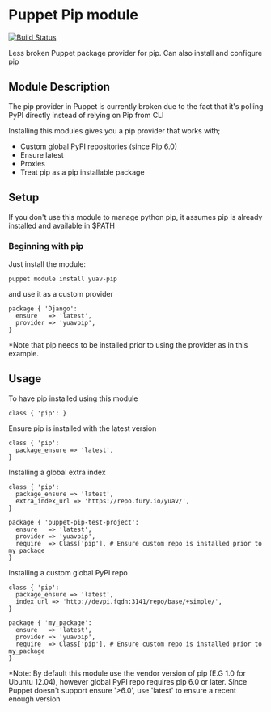 Puppet Pip module
=================

[![Build Status](https://travis-ci.org/Yuav/puppet-pip.svg)](https://travis-ci.org/yuav/puppet-pip)

Less broken Puppet package provider for pip. Can also install and configure pip

## Module Description

The pip provider in Puppet is currently broken due to the fact that it's polling PyPI directly instead of relying on Pip from CLI

Installing this modules gives you a pip provider that works with;

 * Custom global PyPI repositories (since Pip 6.0)
 * Ensure latest
 * Proxies
 * Treat pip as a pip installable package

## Setup

If you don't use this module to manage python pip, it assumes pip is already installed and available in $PATH

### Beginning with pip

Just install the module:

    puppet module install yuav-pip

and use it as a custom provider

    package { 'Django':
      ensure   => 'latest',
      provider => 'yuavpip',
    }

*Note that pip needs to be installed prior to using the provider as in this example.

## Usage

To have pip installed using this module

    class { 'pip': }

Ensure pip is installed with the latest version

    class { 'pip':
      package_ensure => 'latest',
    }

Installing a global extra index

    class { 'pip':
      package_ensure => 'latest',
      extra_index_url => 'https://repo.fury.io/yuav/',
    }

    package { 'puppet-pip-test-project':
      ensure   => 'latest',
      provider => 'yuavpip',
      require  => Class['pip'], # Ensure custom repo is installed prior to my_package
    }

Installing a custom global PyPI repo

    class { 'pip':
      package_ensure => 'latest',
      index_url => 'http://devpi.fqdn:3141/repo/base/+simple/',
    }

    package { 'my_package':
      ensure   => 'latest',
      provider => 'yuavpip',
      require  => Class['pip'], # Ensure custom repo is installed prior to my_package
    }


*Note: By default this module use the vendor version of pip (E.G 1.0 for Ubuntu 12.04),
however global PyPI repo requires pip 6.0 or later. Since Puppet doesn't support ensure '>6.0',
use 'latest' to ensure a recent enough version
